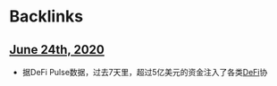 
# Backlinks
## [June 24th, 2020](<June 24th, 2020.md>)
- 据DeFi Pulse数据，过去7天里，超过5亿美元的资金注入了各类[DeFi](<DeFi.md>)协

